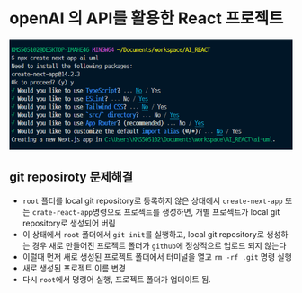 # openAI 의 API를 활용한 React 프로젝트

![alt text](image.png)

## git reposiroty 문제해결

- `root` 폴더를 local git repository로 등록하지 않은 상태에서 `create-next-app` 또는 `crate-react-app`명령으로 프로젝트를 생성하면, 개별 프로젝트가 local git repository로 생성되어 버림
- 이 상태에서 `root` 폴더에서 `git init`를 실행하고, local git repository로 생성하는 경우 새로 만들어진 프로젝트 폴더가 `github`에 정상적으로 업로드 되지 않는다
- 이럴때 먼저 새로 생성된 프로젝트 폴더에서 터미널을 열고 `rm -rf .git` 명령 실행
- 새로 생성된 프로젝트 이름 변경
- 다시 `root`에서 명령어 실행, 프로젝트 폴더가 업데이트 됨.
